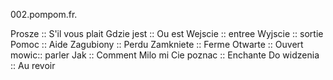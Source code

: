 002.pompom.fr.

Prosze :: S'il vous plait
Gdzie jest :: Ou est
Wejscie :: entree
Wyjscie :: sortie
Pomoc :: Aide
Zagubiony :: Perdu
Zamkniete :: Ferme
Otwarte :: Ouvert
mowic:: parler
Jak :: Comment
Milo mi Cie poznac :: Enchante
Do widzenia :: Au revoir